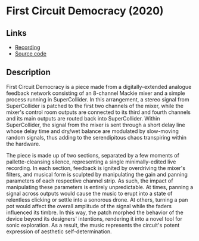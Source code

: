 # First Circuit Democracy (2020)

## Links
* [Recording](https://soundcloud.com/ian-macdougald/the-first-circuit-democracy)
* [Source code](https://github.com/ianmacdougald/portfolio/blob/gh-pages/first_circuit_democracy.scd)

## Description

First Circuit Democracy is a piece made from a digitally-extended analogue feedback network consisting of an 8-channel Mackie mixer and a simple process running in SuperCollider. In this arrangement, a stereo signal from SuperCollider is patched to the first two channels of the mixer, while the mixer's control room outputs are connected to its third and fourth channels and its main outputs are routed back into SuperCollider. Within SuperCollider, the signal from the mixer is sent through a short delay line whose delay time and dry/wet balance are modulated by slow-moving random signals, thus adding to the serendipitous chaos transpiring within the hardware. 

The piece is made up of two sections, separated by a few moments of pallette-cleansing silence, representing a single minimally-edited live recording. In each section, feedback is ignited by overdriving the mixer's filters, and musical form is sculpted by manipulating the gain and panning parameters of each respective channel strip. As such, the impact of manipulating these parameters is entirely unpredictable. At times, panning a signal across outputs would cause the music to erupt into a state of relentless clicking or settle into a sonorous drone. At others, turning a pan pot would affect the overall amplitude of the signal while the faders influenced its timbre. In this way, the patch morphed the behavior of the device beyond its designers' intentions, rendering it into a novel tool for sonic exploration. As a result, the music represents the circuit's potent expression of aesthetic self-determination.
